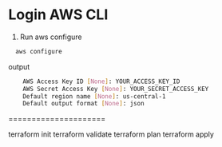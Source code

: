 # Login AWS CLI

1.  Run aws configure

```bash
  aws configure
```

output

```bash
    AWS Access Key ID [None]: YOUR_ACCESS_KEY_ID
    AWS Secret Access Key [None]: YOUR_SECRET_ACCESS_KEY
    Default region name [None]: us-central-1
    Default output format [None]: json
```

=====================

terraform init
terraform validate
terraform plan
terraform apply
